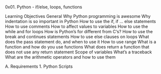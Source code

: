 0x01. Python - if/else, loops, functions

Learning Objectives
 General
   Why Python programming is awesome
   Why indentation is so important in Python
   How to use the if, if ... else statements
   How to use comments
   How to affect values to variables
   How to use the while and for loops
   How is Python’s for different from C‘s?
   How to use the break and continues statements
   How to use else clauses on loops
   What does the pass statement do, and when to use it
   How to use range
   What is a function and how do you use functions
   What does return a function that does not use any return statement
   Scope of variables
   What’s a traceback
   What are the arithmetic operators and how to use them

 A. Requirements
    1. Python Scripts
        
